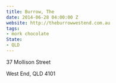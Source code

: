 ```yaml
---
title: Burrow, The
date: 2014-06-28 04:00:00 Z
website: http://theburrowwestend.com.au
tags:
- mork chocolate
State:
- QLD
---
```


37 Mollison Street

West End, QLD 4101
